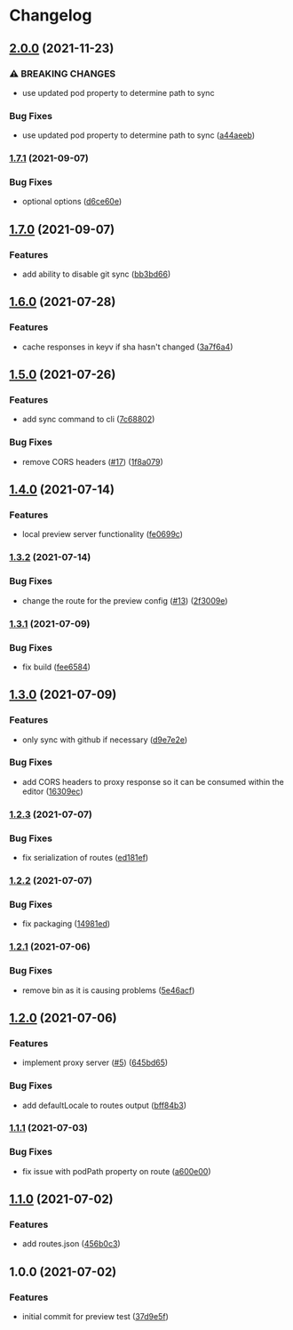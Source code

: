 # Changelog

## [2.0.0](https://www.github.com/blinkk/amagaki-plugin-preview/compare/v1.7.1...v2.0.0) (2021-11-23)


### ⚠ BREAKING CHANGES

* use updated pod property to determine path to sync

### Bug Fixes

* use updated pod property to determine path to sync ([a44aeeb](https://www.github.com/blinkk/amagaki-plugin-preview/commit/a44aeeb12e7355f18116564a54e6a2f692eeb3eb))

### [1.7.1](https://www.github.com/blinkk/amagaki-plugin-preview/compare/v1.7.0...v1.7.1) (2021-09-07)


### Bug Fixes

* optional options ([d6ce60e](https://www.github.com/blinkk/amagaki-plugin-preview/commit/d6ce60eb9762ca3c0197a0f66b9766240167b682))

## [1.7.0](https://www.github.com/blinkk/amagaki-plugin-preview/compare/v1.6.0...v1.7.0) (2021-09-07)


### Features

* add ability to disable git sync ([bb3bd66](https://www.github.com/blinkk/amagaki-plugin-preview/commit/bb3bd661bd8233735c36e081a20c5a2f46f007d1))

## [1.6.0](https://www.github.com/blinkk/amagaki-plugin-preview/compare/v1.5.0...v1.6.0) (2021-07-28)


### Features

* cache responses in keyv if sha hasn't changed ([3a7f6a4](https://www.github.com/blinkk/amagaki-plugin-preview/commit/3a7f6a440730da26a38e45832da323d31a7f9e4d))

## [1.5.0](https://www.github.com/blinkk/amagaki-plugin-preview/compare/v1.4.0...v1.5.0) (2021-07-26)


### Features

* add sync command to cli ([7c68802](https://www.github.com/blinkk/amagaki-plugin-preview/commit/7c6880296683abc66d48c0937b885b35be8b4123))


### Bug Fixes

* remove CORS headers ([#17](https://www.github.com/blinkk/amagaki-plugin-preview/issues/17)) ([1f8a079](https://www.github.com/blinkk/amagaki-plugin-preview/commit/1f8a079bb19dae876a224098074cbd3039fbf381))

## [1.4.0](https://www.github.com/blinkk/amagaki-plugin-preview/compare/v1.3.2...v1.4.0) (2021-07-14)


### Features

* local preview server functionality ([fe0699c](https://www.github.com/blinkk/amagaki-plugin-preview/commit/fe0699c86aba07fc587d1807cb61732596df3cb9))

### [1.3.2](https://www.github.com/blinkk/amagaki-plugin-preview/compare/v1.3.1...v1.3.2) (2021-07-14)


### Bug Fixes

* change the route for the preview config ([#13](https://www.github.com/blinkk/amagaki-plugin-preview/issues/13)) ([2f3009e](https://www.github.com/blinkk/amagaki-plugin-preview/commit/2f3009e32f89262a2712828f576a2d0cb040098a))

### [1.3.1](https://www.github.com/blinkk/amagaki-plugin-preview/compare/v1.3.0...v1.3.1) (2021-07-09)


### Bug Fixes

* fix build ([fee6584](https://www.github.com/blinkk/amagaki-plugin-preview/commit/fee6584480daaf93fde33a222392257e0987a2ef))

## [1.3.0](https://www.github.com/blinkk/amagaki-plugin-preview/compare/v1.2.3...v1.3.0) (2021-07-09)


### Features

* only sync with github if necessary ([d9e7e2e](https://www.github.com/blinkk/amagaki-plugin-preview/commit/d9e7e2ef8829517ab992eef7bb3b1dc4f45c06c0))


### Bug Fixes

* add CORS headers to proxy response so it can be consumed within the editor ([16309ec](https://www.github.com/blinkk/amagaki-plugin-preview/commit/16309ec80c0b7a9f76cd4e8cdb9a26032f7c0db0))

### [1.2.3](https://www.github.com/blinkk/amagaki-plugin-preview/compare/v1.2.2...v1.2.3) (2021-07-07)


### Bug Fixes

* fix serialization of routes ([ed181ef](https://www.github.com/blinkk/amagaki-plugin-preview/commit/ed181ef55f92d1ef83d56df2d690a9e77b8840db))

### [1.2.2](https://www.github.com/blinkk/amagaki-plugin-preview/compare/v1.2.1...v1.2.2) (2021-07-07)


### Bug Fixes

* fix packaging ([14981ed](https://www.github.com/blinkk/amagaki-plugin-preview/commit/14981ed24fcbdb4c04c2faaa1e098eecabab6f49))

### [1.2.1](https://www.github.com/blinkk/amagaki-plugin-preview/compare/v1.2.0...v1.2.1) (2021-07-06)


### Bug Fixes

* remove bin as it is causing problems ([5e46acf](https://www.github.com/blinkk/amagaki-plugin-preview/commit/5e46acf9d1c1a0239322f380d98d197d08f6ac36))

## [1.2.0](https://www.github.com/blinkk/amagaki-plugin-preview/compare/v1.1.1...v1.2.0) (2021-07-06)


### Features

* implement proxy server ([#5](https://www.github.com/blinkk/amagaki-plugin-preview/issues/5)) ([645bd65](https://www.github.com/blinkk/amagaki-plugin-preview/commit/645bd653cdd106229332aa1601cf223de996cd07))


### Bug Fixes

* add defaultLocale to routes output ([bff84b3](https://www.github.com/blinkk/amagaki-plugin-preview/commit/bff84b3e810c5a6a2fe99f2b541bd5c5e989f627))

### [1.1.1](https://www.github.com/blinkk/amagaki-plugin-preview/compare/v1.1.0...v1.1.1) (2021-07-03)


### Bug Fixes

* fix issue with podPath property on route ([a600e00](https://www.github.com/blinkk/amagaki-plugin-preview/commit/a600e00b1f3d62449058ad61c72b8730ff8f5590))

## [1.1.0](https://www.github.com/blinkk/amagaki-plugin-preview/compare/v1.0.0...v1.1.0) (2021-07-02)


### Features

* add routes.json ([456b0c3](https://www.github.com/blinkk/amagaki-plugin-preview/commit/456b0c3c532e4496c034f9b18c013eb95e4a7ed7))

## 1.0.0 (2021-07-02)


### Features

* initial commit for preview test ([37d9e5f](https://www.github.com/blinkk/amagaki-plugin-preview/commit/37d9e5ff38a5115d2976293753653ce2c2437ad4))
